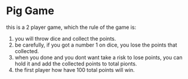 # Pig Game
this is a 2 player game, which the rule of the game is:
1) you will throw dice and collect the points.
2) be carefully, if you got a number 1 on dice, you lose the points that collected.
3) when you done and you dont want take a risk to lose points, you can hold it and add the collected points to total pionts.
4) the first player how have 100 total points will win.
